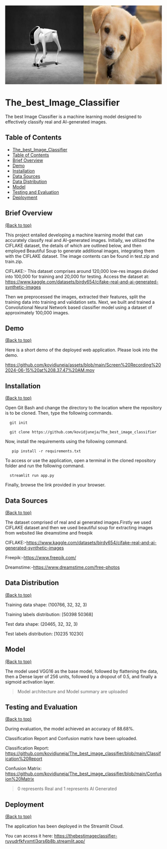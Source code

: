 ![Banner](./merged_image.jpg)

# The_best_Image_Classifier

The best Image Classifier is a machine learning model designed to effectively classify real and AI-generated images.


## Table of Contents

- [The_best_Image_Classifier](#the_best_image_classifier)
- [Table of Contents](#table-of-contents)
- [Brief Overview](#brief-overview)
- [Demo](#demo)
- [Installation](#installation)
- [Data Sources](#data-sources)
- [Data Distribution](#data-distribution)
- [Model](#model)
- [Testing and Evaluation](#testing-and-evaluation)
- [Deployment](#deployment)
## Brief Overview
[(Back to top)](#table-of-contents)

This project entailed developing a machine learning model that can accurately classify real and AI-generated images. Initially, we utilized the CIFLAKE dataset, the details of which are outlined below, and then employed Beautiful Soup to generate additional images, integrating them with the CIFLAKE dataset. The image contents can be found in test.zip and train.zip.

CIFLAKE:- This dataset comprises around 120,000 low-res images divided into 100,000 for training and 20,000 for testing. Access the dataset at: https://www.kaggle.com/datasets/birdy654/cifake-real-and-ai-generated-synthetic-images


Then we preprocessed the images, extracted their features, split the training data into training and validation sets. Next, we built and trained a Convolutional Neural Network based classifier model using a dataset of approximately 100,000 images.


## Demo 
[(Back to top)](#table-of-contents)

Here is a short demo of the deployed web application. Please look into the demo.

https://github.com/kovidjuneja/assets/blob/main/Screen%20Recording%202024-06-15%20at%208.37.47%20AM.mov
## Installation
[(Back to top)](#table-of-contents)

Open Git Bash and change the directory to the location where the repository is to be cloned. Then, type the following commands.

```shell
  git init
```
```shell
  git clone https://github.com/kovidjuneja/The_best_image_classifier
```
Now, install the requirements using the following command.

```shell
   pip install -r requirements.txt 
```
To access or use the application, open a terminal in the cloned repository folder and run the following command.

```shell
  streamlit run app.py
```
Finally, browse the link provided in your browser.



## Data Sources
[(Back to top)](#table-of-contents)

The dataset comprised of real and ai generated images.Firstly we used CIFLAKE dataset and then we used beautiful soup for extracting images from websited like dreamstime and freepik

CIFLAKE:-https://www.kaggle.com/datasets/birdy654/cifake-real-and-ai-generated-synthetic-images

Freepik:-https://www.freepik.com/

Dreamstime:-https://www.dreamstime.com/free-photos


## Data Distribution
[(Back to top)](#table-of-contents)

 Training data shape: (100766, 32, 32, 3)
 
Training labels distribution: [50398 50368]

Test data shape: (20465, 32, 32, 3)

Test labels distribution: [10235 10230]


## Model
[(Back to top)](#table-of-contents)

The model used VGG16 as the base model, followed by flattening the data, then a Dense layer of 256 units, followed by a dropout of 0.5, and finally a sigmoid activation layer.

> Model architecture and Model summary are uploaded
## Testing and Evaluation
[(Back to top)](#table-of-contents)

During evaluation, the model achieved an accuracy of 88.68%.

Classification Report and Confusion matrix have been uploaded.

Classification Report: https://github.com/kovidjuneja/The_best_image_classifier/blob/main/Classification%20Report

Confusion Matrix: https://github.com/kovidjuneja/The_best_image_classifier/blob/main/Confusion%20Matrix
> 0 represents Real and 1 represents AI Generated
## Deployment
[(Back to top)](#table-of-contents)

The application has been deployed in the Streamlit Cloud.

You can access it here: https://thebestimageclassifier-ruyudrfkfvxmtl3qrs6b8b.streamlit.app/

